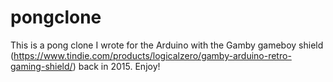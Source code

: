 # pongclone

This is a pong clone I wrote for the Arduino with the Gamby gameboy shield (https://www.tindie.com/products/logicalzero/gamby-arduino-retro-gaming-shield/) back in 2015. Enjoy!